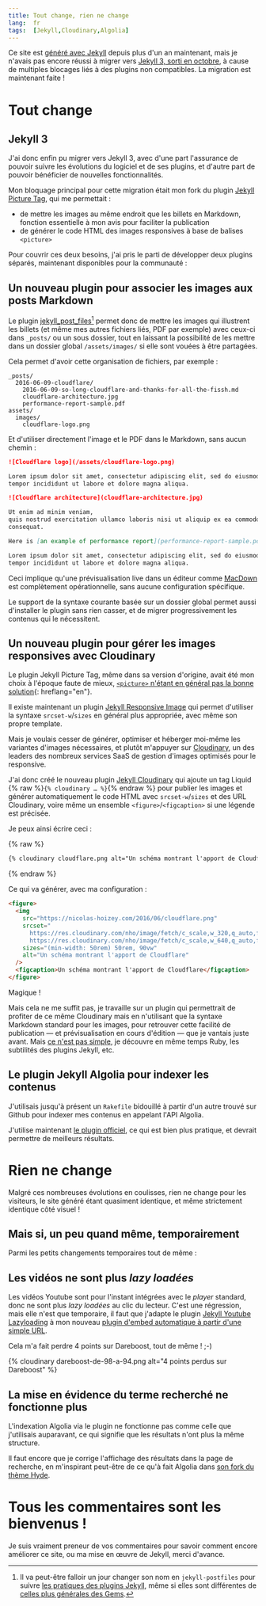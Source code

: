 ```yaml
---
title: Tout change, rien ne change
lang:  fr
tags:  [Jekyll,Cloudinary,Algolia]
---
```


Ce site est [généré avec Jekyll](https://nicolas-hoizey.com/a-propos/du-site.html#le-statique-cest-fantastique) depuis plus d'un an maintenant, mais je n'avais pas encore réussi à migrer vers [Jekyll 3, sorti en octobre](https://jekyllrb.com/news/2015/10/26/jekyll-3-0-released/), à cause de multiples blocages liés à des plugins non compatibles. La migration est maintenant faite !

# Tout change

## Jekyll 3

J'ai donc enfin pu migrer vers Jekyll 3, avec d'une part l'assurance de pouvoir suivre les évolutions du logiciel et de ses plugins, et d'autre part de pouvoir bénéficier de nouvelles fonctionnalités.

Mon bloquage principal pour cette migration était mon fork du plugin [Jekyll Picture Tag](https://github.com/nhoizey/jekyll-picture-tag/), qui me permettait :

- de mettre les images au même endroit que les billets en Markdown, fonction essentielle à mon avis pour faciliter la publication
- de générer le code HTML des images responsives à base de balises `<picture>`

Pour couvrir ces deux besoins, j'ai pris le parti de développer deux plugins séparés, maintenant disponibles pour la communauté :

## Un nouveau plugin pour associer les images aux posts Markdown

Le plugin [jekyll_post_files](https://nhoizey.github.io/jekyll_post_files/)[^rename] permet donc de mettre les images qui illustrent les billets (et même mes autres fichiers liés, PDF par exemple) avec ceux-ci dans `_posts/` ou un sous dossier, tout en laissant la possibilité de les mettre dans un dossier global `/assets/images/` si elle sont vouées à être partagées.

[^rename]: Il va peut-être falloir un jour changer son nom en `jekyll-postfiles` pour suivre [les pratiques des plugins Jekyll](http://ben.balter.com/jekyll-style-guide/plugins/#naming), même si elles sont différentes de [celles plus générales des Gems](http://guides.rubygems.org/name-your-gem/).

Cela permet d'avoir cette organisation de fichiers, par exemple :

```
_posts/
  2016-06-09-cloudflare/
    2016-06-09-so-long-cloudflare-and-thanks-for-all-the-fissh.md
    cloudflare-architecture.jpg
    performance-report-sample.pdf
assets/
  images/
    cloudflare-logo.png
```

Et d'utiliser directement l'image et le PDF dans le Markdown, sans aucun chemin :

```markdown
![Cloudflare logo](/assets/cloudflare-logo.png)

Lorem ipsum dolor sit amet, consectetur adipiscing elit, sed do eiusmod
tempor incididunt ut labore et dolore magna aliqua.

![Cloudflare architecture](cloudflare-architecture.jpg)

Ut enim ad minim veniam,
quis nostrud exercitation ullamco laboris nisi ut aliquip ex ea commodo
consequat.

Here is [an example of performance report](performance-report-sample.pdf).

Lorem ipsum dolor sit amet, consectetur adipiscing elit, sed do eiusmod
tempor incididunt ut labore et dolore magna aliqua.
```

Ceci implique qu'une prévisualisation live dans un éditeur comme [MacDown](http://macdown.uranusjr.com/) est complètement opérationnelle, sans aucune configuration spécifique.

Le support de la syntaxe courante basée sur un dossier global permet aussi d'installer le plugin sans rien casser, et de migrer progressivement les contenus qui le nécessitent.

## Un nouveau plugin pour gérer les images responsives avec Cloudinary

Le plugin Jekyll Picture Tag, même dans sa version d'origine, avait été mon choix à l'époque faute de mieux, [`<picture>` n'étant en général pas la bonne solution](https://cloudfour.com/thinks/dont-use-picture-most-of-the-time/){: hreflang="en"}.

Il existe maintenant un plugin [Jekyll Responsive Image](https://github.com/wildlyinaccurate/jekyll-responsive-image) qui permet d'utiliser la syntaxe `srcset-w`/`sizes` en général plus appropriée, avec même son propre template. 

Mais je voulais cesser de générer, optimiser et héberger moi-même les variantes d'images nécessaires, et plutôt m'appuyer sur [Cloudinary](http://cloudinary.com/invites/lpov9zyyucivvxsnalc5/sgyyc0j14k6p0sbt51nw), un des leaders des nombreux services SaaS de gestion d'images optimisés pour le responsive.

J'ai donc créé le nouveau plugin [Jekyll Cloudinary](https://nhoizey.github.io/jekyll-cloudinary/) qui ajoute un tag Liquid {% raw %}`{% cloudinary … %}`{% endraw %} pour publier les images et générer automatiquement le code HTML avec `srcset-w`/`sizes` et des URL Cloudinary, voire même un ensemble `<figure>`/`<figcaption>` si une légende est précisée.

Je peux ainsi écrire ceci :

{% raw %}
```markdown
{% cloudinary cloudflare.png alt="Un schéma montrant l'apport de Cloudflare" caption="Un schéma montrant l'apport de Cloudflare" %}
```
{% endraw %}

Ce qui va générer, avec ma configuration :

```html
<figure>
  <img
    src="https://nicolas-hoizey.com/2016/06/cloudflare.png"
    srcset="
      https://res.cloudinary.com/nho/image/fetch/c_scale,w_320,q_auto,f_auto/https://nicolas-hoizey.com/2016/06/cloudflare.png 320w,
      https://res.cloudinary.com/nho/image/fetch/c_scale,w_640,q_auto,f_auto/https://nicolas-hoizey.com/2016/06/cloudflare.png 640w"
    sizes="(min-width: 50rem) 50rem, 90vw"
    alt="Un schéma montrant l'apport de Cloudflare"
  />
  <figcaption>Un schéma montrant l'apport de Cloudflare</figcaption>
</figure>
```

Magique !

Mais cela ne me suffit pas, je travaille sur un plugin qui permettrait de profiter de ce même Cloudinary mais en n'utilisant que la syntaxe Markdown standard pour les images, pour retrouver cette facilité de publication — et prévisualisation en cours d'édition — que je vantais juste avant. Mais [ce n'est pas simple](https://github.com/jekyll/jekyll/issues/5099), je découvre en même temps Ruby, les subtilités des plugins Jekyll, etc.

## Le plugin Jekyll Algolia pour indexer les contenus

J'utilisais jusqu'à présent un `Rakefile` bidouillé à partir d'un autre trouvé sur Github pour indexer mes contenus en appelant l'API Algolia.

J'utilise maintenant [le plugin officiel](https://github.com/algolia/algoliasearch-jekyll), ce qui est bien plus pratique, et devrait permettre de meilleurs résultats.

# Rien ne change

Malgré ces nombreuses évolutions en coulisses, rien ne change pour les visiteurs, le site généré étant quasiment identique, et même strictement identique côté visuel !

## Mais si, un peu quand même, temporairement

Parmi les petits changements temporaires tout de même :

## Les vidéos ne sont plus *lazy loadées*

Les vidéos Youtube sont pour l'instant intégrées avec le *player* standard, donc ne sont plus *lazy loadées* au clic du lecteur. C'est une régression, mais elle n'est que temporaire, il faut que j'adapte le plugin [Jekyll Youtube Lazyloading](https://github.com/erossignon/jekyll-youtube-lazyloading) à mon nouveau [plugin d'embed automatique à partir d'une simple URL](https://github.com/nhoizey/nicolas-hoizey.com/blob/jekyll3/_plugins/auto-embed.rb).

Cela m'a fait perdre 4 points sur Dareboost, tout de même ! ;-)

{% cloudinary dareboost-de-98-a-94.png alt="4 points perdus sur Dareboost" %}

## La mise en évidence du terme recherché ne fonctionne plus

L'indexation Algolia via le plugin ne fonctionne pas comme celle que j'utilisais auparavant, ce qui signifie que les résultats n'ont plus la même structure.

Il faut encore que je corrige l'affichage des résultats dans la page de recherche, en m'inspirant peut-être de ce qu'à fait Algolia dans [son fork du thème Hyde](https://github.com/algolia/algoliasearch-jekyll-hyde).

# Tous les commentaires sont les bienvenus !

Je suis vraiment preneur de vos commentaires pour savoir comment encore améliorer ce site, ou ma mise en œuvre de Jekyll, merci d'avance.
